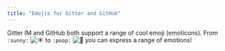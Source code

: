 ```yaml
---
title: "Emojis for Gitter and GitHub"
---
```


Gitter IM and GitHub both support a range of cool emoji (emoticons). From `:sunny:` ![:sunny:](//forum.freecodecamp.com/images/emoji/emoji_one/sunny.png?v=2 ":sunny:") to `:poop:` ![:poop:](//forum.freecodecamp.com/images/emoji/emoji_one/poop.png?v=2 ":poop:") you can express a range of emotions!
